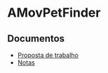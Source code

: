 AMovPetFinder
=============
## Documentos
* [Proposta de trabalho](https://docs.google.com/document/d/1ufcHxrDy-cOMKDsik76CS5OmNAwJcCercHWi8mbG5cg/edit#)
* [Notas](https://docs.google.com/document/d/1p_EDn_tlso6_NF0TYzyVjl7Z9fASa31-YIVcPNSNjwk/edi#tg)
